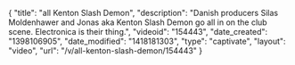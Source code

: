 {
    "title": "all Kenton Slash Demon",
    "description": "Danish producers Silas Moldenhawer and Jonas aka Kenton Slash Demon go all in on the club scene. Electronica is their thing.",
    "videoid": "154443",
    "date_created": "1398106905",
    "date_modified": "1418181303",
    "type": "captivate",
    "layout": "video",
    "url": "\/v\/all-kenton-slash-demon\/154443"
}